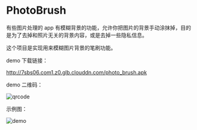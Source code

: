 # PhotoBrush

有些图片处理的 app 有模糊背景的功能，允许你把图片的背景手动涂抹掉，目的是为了去掉和照片无关的背景内容，或是去掉一些隐私信息。

这个项目是实现用来模糊图片背景的笔刷功能。

demo 下载链接：

<http://7sbs06.com1.z0.glb.clouddn.com/photo_brush.apk>

demo 二维码：

![qrcode](https://github.com/cashow/AndroidTricks/blob/master/PhotoBrush/qrcode.png)

示例图：

![demo](https://github.com/cashow/AndroidTricks/blob/master/PhotoBrush/demo.gif)
